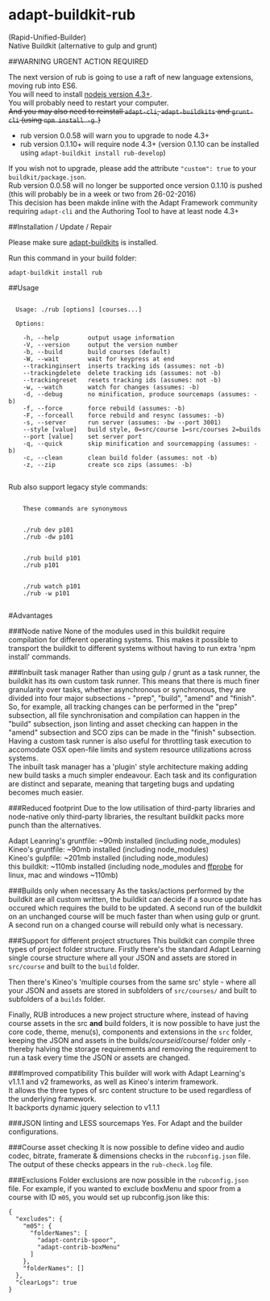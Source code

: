 # adapt-buildkit-rub
(Rapid-Unified-Builder)  
Native Buildkit (alternative to gulp and grunt)

##WARNING URGENT ACTION REQUIRED

The next version of rub is going to use a raft of new language extensions, moving rub into ES6.  
You will need to install [nodejs version 4.3+](https://nodejs.org/en/).  
You will probably need to restart your computer.  
~~And you may also need to reinstall ``adapt-cli``, ``adapt-buildkits`` and ``grunt-cli`` (using ``npm install -g ``)~~  

* rub version 0.0.58 will warn you to upgrade to node 4.3+  
* rub version 0.1.10+ will require node 4.3+ (version 0.1.10 can be installed using ``adapt-buildkit install rub-develop``) 

If you wish not to upgrade, please add the attribute ``"custom": true`` to your ``buildkit/package.json``.  
Rub version 0.0.58 will no longer be supported once version 0.1.10 is pushed (this will probably be in a week or two from 26-02-2016)  
This decision has been makde inline with the Adapt Framework community requiring ``adapt-cli`` and the Authoring Tool to have at least node 4.3+  

##Installation / Update / Repair

Please make sure [adapt-buildkits](https://github.com/cgkineo/adapt-buildkits) is installed.

Run this command in your build folder:
```
adapt-buildkit install rub
```

##Usage

```

  Usage: ./rub [options] [courses...]

  Options:

    -h, --help        output usage information
    -V, --version     output the version number
    -b, --build       build courses (default)
    -W, --wait        wait for keypress at end
    --trackinginsert  inserts tracking ids (assumes: not -b)
    --trackingdelete  delete tracking ids (assumes: not -b)
    --trackingreset   resets tracking ids (assumes: not -b)
    -w, --watch       watch for changes (assumes: -b)
    -d, --debug       no minification, produce sourcemaps (assumes: -b)
    -f, --force       force rebuild (assumes: -b)
    -F, --forceall    force rebuild and resync (assumes: -b)
    -s, --server      run server (assumes: -bw --port 3001)
    --style [value]   build style, 0=src/course 1=src/courses 2=builds
    --port [value]    set server port
    -q, --quick       skip minification and sourcemapping (assumes: -b)
    -c, --clean       clean build folder (assumes: not -b)
    -z, --zip         create sco zips (assumes: -b)


```

Rub also support legacy style commands:

```

    These commands are synonymous

    
    ./rub dev p101
    ./rub -dw p101


    ./rub build p101
    ./rub p101


    ./rub watch p101
    ./rub -w p101


```

#Advantages

###Node native
None of the modules used in this buildkit require compilation for different operating systems. This makes it possible to transport the buildkit to different systems without having to run extra 'npm install' commands.

###Inbuilt task manager
Rather than using gulp / grunt as a task runner, the buildkit has its own custom task runner. This means that there is much finer granularity over tasks, whether asynchronous or synchronous, they are divided into four major subsections - "prep", "build", "amend" and "finish". So, for example, all tracking changes can be performed in the "prep" subsection, all file synchronisation and compilation can happen in the "build" subsection, json linting and asset checking can happen in the "amend" subsection and SCO zips can be made in the "finish" subsection.  
Having a custom task runner is also useful for throttling task execution to accomodate OSX open-file limits and system resource utilizations across systems.  
The inbuilt task manager has a 'plugin' style architecture making adding new build tasks a much simpler endeavour. Each task and its configuration are distinct and separate, meaning that targeting bugs and updating becomes much easier.

###Reduced footprint
Due to the low utilisation of third-party libraries and node-native only third-party libraries, the resultant buildkit packs more punch than the alternatives.

Adapt Leanring's gruntfile: ~90mb installed (including node_modules)  
Kineo's gruntfile: ~90mb installed (including node_modules)  
Kineo's gulpfile: ~201mb installed (including node_modules)  
this buildkit: ~110mb installed (including node_modules and [ffprobe](https://www.ffmpeg.org/download.html) for linux, mac and windows ~110mb)

###Builds only when necessary
As the tasks/actions performed by the buildkit are all custom written, the buildkit can decide if a source update has occured which requires the build to be updated. A second run of the buildkit on an unchanged course will be much faster than when using gulp or grunt. A second run on a changed course will rebuild only what is necessary.

###Support for different project structures
This buildkit can compile three types of project folder structure. Firstly there's the standard Adapt Learning single course structure where all your JSON and assets are stored in ``src/course`` and built to the ``build`` folder.  

Then there's Kineo's 'multiple courses from the same src' style - where all your JSON and assets are stored in subfolders of ``src/courses/`` and built to subfolders of a ``builds`` folder.  

Finally, RUB introduces a new project structure where, instead of having course assets in the src **and** build folders, it is now possible to have just the core code, theme, menu(s), components and extensions in the ``src`` folder, keeping the JSON and assets in the builds/*courseid*/course/ folder only - thereby halving the storage requirements and removing the requirement to run a task every time the JSON or assets are changed.

###Improved compatibility
This builder will work with Adapt Learning's v1.1.1 and v2 frameworks, as well as Kineo's interim framework.  
It allows the three types of src content structure to be used regardless of the underlying framework.  
It backports dynamic jquery selection to v1.1.1

###JSON linting and LESS sourcemaps
Yes.
For Adapt and the builder configurations.

###Course asset checking
It is now possible to define video and audio codec, bitrate, framerate & dimensions checks in the ``rubconfig.json`` file. The output of these checks appears in the ``rub-check.log`` file.

###Exclusions
Folder exclusions are now possible in the ``rubconfig.json`` file. For example, if you wanted to exclude boxMenu and spoor from a course with ID ``m05``, you would set up rubconfig.json like this:
```
{
  "excludes": {
    "m05": {
      "folderNames": [
        "adapt-contrib-spoor",
        "adapt-contrib-boxMenu"
      ]
    },
    "folderNames": []
  },
  "clearLogs": true
}
```
